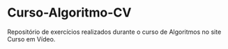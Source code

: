 # Curso-Algoritmo-CV
 Repositório de exercícios realizados durante o curso de Algoritmos no site Curso em Vídeo.
